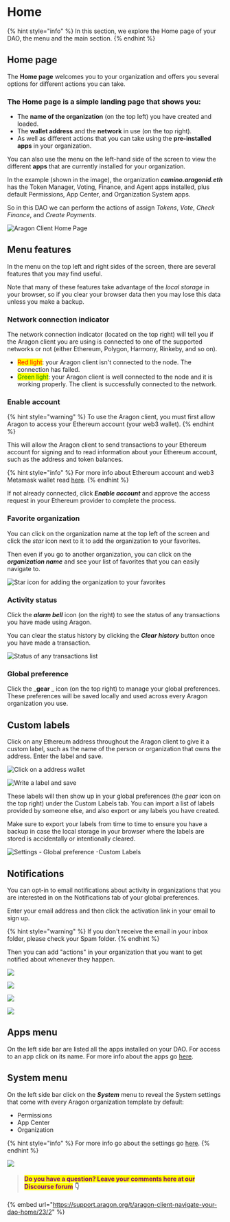 # Home

{% hint style="info" %}
In this section, we explore the Home page of your DAO, the menu and the main section.
{% endhint %}

## Home page

The **Home page** welcomes you to your organization and offers you several options for different actions you can take.&#x20;

### The Home page is a simple landing page that shows you:

* The **name of the organization** (on the top left) you have created and loaded.
* The **wallet address** and the **network** in use (on the top right).
* As well as different actions that you can take using the **pre-installed apps** in your organization.

You can also use the menu on the left-hand side of the screen to view the different **apps** that are currently installed for your organization.&#x20;

In the example (shown in the image), the organization _**camino.aragonid.eth**_ has the Token Manager, Voting, Finance, and Agent apps installed, plus default Permissions, App Center, and Organization System apps.&#x20;

So in this DAO we can perform the actions of assign _Tokens_, _Vote_, _Check Finance_, and _Create Payments_.

![Aragon Client Home Page](https://d33v4339jhl8k0.cloudfront.net/docs/assets/5c98a4fe0428633d2cf3fcf7/images/5d86746c04286364bc8f65bf/file-xfmyJqyDNO.png)

## Menu features

In the menu on the top left and right sides of the screen, there are several features that you may find useful.&#x20;

Note that many of these features take advantage of the _local storage_ in your browser, so if you clear your browser data then you may lose this data unless you make a backup.

### Network connection indicator

The network connection indicator (located on the top right) will tell you if the Aragon client you are using is connected to one of the supported networks or not (either Ethereum, Polygon, Harmony, Rinkeby, and so on).&#x20;

* <mark style="color:red;">Red light</mark>: your Aragon client isn't connected to the node. The connection has failed.&#x20;
* <mark style="color:green;">Green light</mark>: your Aragon client is well connected to the node and it is working properly. The client is successfully connected to the network.

### Enable account

{% hint style="warning" %}
To use the Aragon client, you must first allow Aragon to access your Ethereum account (your web3 wallet).
{% endhint %}

This will allow the Aragon client to send transactions to your Ethereum account for signing and to read information about your Ethereum account, such as the address and token balances.&#x20;

{% hint style="info" %}
For more info about Ethereum account and web3 Metamask wallet read [here](../../set-up-metamask/).
{% endhint %}

If not already connected, click _**Enable account**_ and approve the access request in your Ethereum provider to complete the process.

### Favorite organization

You can click on the organization name at the top left of the screen and click the _star_ icon next to it to add the organization to your favorites.&#x20;

Then even if you go to another organization, you can click on the _**organization name**_ and see your list of favorites that you can easily navigate to.

![Star icon for adding the organization to your favorites](https://d33v4339jhl8k0.cloudfront.net/docs/assets/5c98a4fe0428633d2cf3fcf7/images/5d8674e82c7d3a7e9ae174a3/file-nGxht8KRpF.png)

### Activity status

Click the _**alarm bell**_ icon (on the right) to see the status of any transactions you have made using Aragon.&#x20;

You can clear the status history by clicking the _**Clear history**_ button once you have made a transaction.

![Status of any transactions list](https://d33v4339jhl8k0.cloudfront.net/docs/assets/5c98a4fe0428633d2cf3fcf7/images/5d8674fd2c7d3a7e9ae174a4/file-Bb4iqf37Ue.png)

### Global preference

Click the _**gear** _ icon (on the top right) to manage your global preferences. These preferences will be saved locally and used across every Aragon organization you use.

## **Custom labels**

Click on any Ethereum address throughout the Aragon client to give it a custom label, such as the name of the person or organization that owns the address. Enter the label and save.

![Click on a address wallet](<../../../../.gitbook/assets/Schermata 2022-02-04 alle 15.20.25.png>)

![Write a label and save](<../../../../.gitbook/assets/Schermata 2022-02-04 alle 15.19.17.png>)

These labels will then show up in your global preferences (the _gear_ icon on the top right) under the Custom Labels tab. You can import a list of labels provided by someone else, and also export or any labels you have created.&#x20;

Make sure to export your labels from time to time to ensure you have a backup in case the local storage in your browser where the labels are stored is accidentally or intentionally cleared.

![Settings - Global preference -Custom Labels](<../../../../.gitbook/assets/Schermata 2022-02-04 alle 15.26.22.png>)

## **Notifications**

You can opt-in to email notifications about activity in organizations that you are interested in on the Notifications tab of your global preferences.&#x20;

Enter your email address and then click the activation link in your email to sign up.&#x20;

{% hint style="warning" %}
If you don't receive the email in your inbox folder, please check your Spam folder.
{% endhint %}

Then you can add "actions" in your organization that you want to get notified about whenever they happen.

![](<../../../../.gitbook/assets/Schermata 2022-02-04 alle 15.33.22.png>)

![](<../../../../.gitbook/assets/Schermata 2022-02-04 alle 15.35.56.png>)





![](../../../../.gitbook/assets/file-gVxhisVskv.png)

![](../../../../.gitbook/assets/file-zm2zN621Oj.png)

## **Apps menu**

On the left side bar are listed all the apps installed on your DAO. For access to an app click on its name. For more info about the apps go [here](what-are-apps/).

## **System menu**

On the left side bar click on the _**System**_ menu to reveal the System settings that come with every Aragon organization template by default:

* Permissions
* App Center
* Organization

{% hint style="info" %}
For more info go about the settings go [here](system-setting/).&#x20;
{% endhint %}

![](https://d33v4339jhl8k0.cloudfront.net/docs/assets/5c98a4fe0428633d2cf3fcf7/images/5d86746c04286364bc8f65bf/file-xfmyJqyDNO.png)



> #### <mark style="color:purple;">Do you have a question? Leave your comments here at our Discourse forum</mark> 👇

{% embed url="https://support.aragon.org/t/aragon-client-navigate-your-dao-home/23/2" %}
